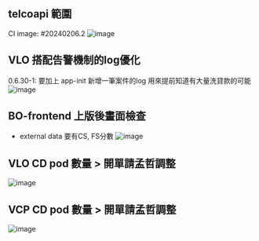 
## telcoapi 範圍
CI image: #20240206.2
![image](https://hackmd.io/_uploads/rJqe1Tp96.png)

## VLO 搭配告警機制的log優化
0.6.30-1: 要加上 app-init 新增一筆案件的log 用來提前知道有大量洗貸款的可能
![image](https://hackmd.io/_uploads/Skqyw-kj6.png)

## BO-frontend 上版後畫面檢查
- external data 要有CS, FS分數
![image](https://hackmd.io/_uploads/B17NfQys6.png)


## VLO CD pod 數量 > 開單請孟哲調整
![image](https://hackmd.io/_uploads/BymV-zR5a.png)

## VCP CD pod 數量 > 開單請孟哲調整
![image](https://hackmd.io/_uploads/SJDSWG0ca.png)

